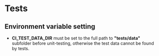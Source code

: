 Tests
=====

Environment variable setting
----------------------------

* __CI_TEST_DATA_DIR__ must be set to the full path to __"tests/data"__ subfolder before unit-testing, otherwise the test data cannot be found by tests.